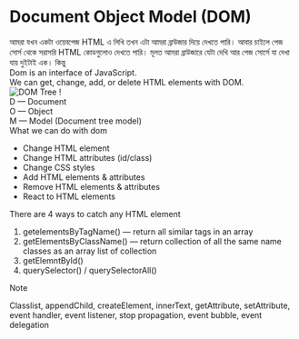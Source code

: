 # Document Object Model (DOM)

আমরা যখন একটা ওয়েবপেজ HTML এ লিখি তখন এটা আমরা ব্রাউজার দিয়ে দেখতে পারি। আবার চাইলে পেজ সোর্স থেকে সরাসরি HTML কোডগুলোও দেখতে পারি। মূলত আমরা ব্রাউজারে যেটা দেখি আর পেজ সোর্সে যা দেখা যায় দুইটাই এক। কিন্তু
<br/>
Dom is an interface of JavaScript.
<br/>
We can get, change, add, or delete HTML elements with DOM.
<br/>
![DOM Tree !](./assets/img/event-bubbling-default.png)
<br/>
D — Document
<br/>
O — Object
<br/>
M — Model (Document tree model)
<br/>
What we can do with dom

- Change HTML element
- Change HTML attributes (id/class)
- Change CSS styles
- Add HTML elements & attributes
- Remove HTML elements & attributes
- React to HTML elements

There are 4 ways to catch any HTML element

1. getelementsByTagName() — return all similar tags in an array
2. getElementsByClassName() — return collection of all the same name classes as an array list of collection
3. getElemntById()
4. querySelector() / querySelectorAll()

> [!NOTE]
> Classlist, appendChild, createElement, innerText, getAttribute, setAttribute, event handler, event listener, stop propagation, event bubble, event delegation
